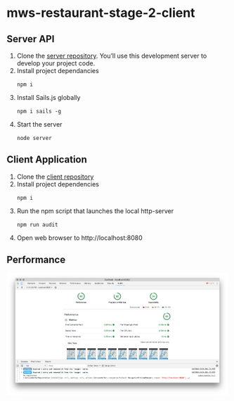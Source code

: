 # mws-restaurant-stage-2-client



## Server API
 1. Clone the [server repository](https://github.com/udacity/mws-restaurant-stage-2.git). You’ll use this development server to develop your project code.
 2. Install project dependancies
    ```
    npm i
    ```
 3. Install Sails.js globally
    ```
    npm i sails -g
    ```
 4. Start the server
    ```
    node server
    ```

## Client Application
 1. Clone the [client repository](https://github.com/jenlyoung/mws-restaurant-stage-2-client.git)
 2. Install project dependencies
     ```
     npm i
     ```
 3. Run the npm script that launches the local http-server
     ```
     npm run audit
     ```
 4. Open web browser to http://localhost:8080


## Performance

 <img src="mws-2-performance.png" />